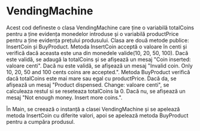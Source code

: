 # VendingMachine

Acest cod defineste o clasa VendingMachine care ține o variabilă totalCoins pentru a ține evidența monedelor introduse și o variabilă productPrice pentru a ține evidența prețului produsului. Clasa are două metode publice: InsertCoin și BuyProduct.
Metoda InsertCoin acceptă o valoare în centi și verifică dacă aceasta este una din monedele valide(10, 20, 50, 100). Dacă este validă, se adaugă la totalCoins și se afișează un mesaj "Coin inserted: valoare centi". Dacă nu este validă, se afișează un mesaj "Invalid coin. Only 10, 20, 50 and 100 cents coins are accepted.".
Metoda BuyProduct verifică dacă totalCoins este mai mare sau egal cu productPrice. Dacă da, se afișează un mesaj "Product dispensed. Change: valoare centi", se calculeaza restul si se reseteaza totalCoins la 0. Dacă nu, se afișează un mesaj "Not enough money. Insert more coins.".

În Main, se creează o instanță a clasei VendingMachine și se apelează metoda InsertCoin cu diferite valori, apoi se apelează metoda BuyProduct pentru a cumpăra produsul.
